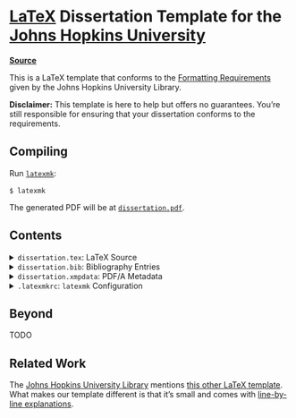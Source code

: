 # [LaTeX](https://www.latex-project.org) Dissertation Template for the [Johns Hopkins University](https://www.jhu.edu)

[**Source**](https://github.com/leafac/latex-dissertation-template-for-the-johns-hopkins-university)

This is a LaTeX template that conforms to the [Formatting Requirements](https://www.library.jhu.edu/library-services/electronic-theses-dissertations/formatting-requirements/) given by the Johns Hopkins University Library.

**Disclaimer:** This template is here to help but offers no guarantees. You’re still responsible for ensuring that your dissertation conforms to the requirements.

## Compiling

Run [`latexmk`](https://ctan.org/pkg/latexmk):

```
$ latexmk
```

The generated PDF will be at [`dissertation.pdf`](dissertation.pdf).

## Contents

<details>
<summary><code>dissertation.tex</code>: LaTeX Source</summary>

### PDF/A

https://www.pdf-online.com/osa/validate.aspx

</details>

<details>
<summary><code>dissertation.bib</code>: Bibliography Entries</summary>

```bib
@misc{template,
  author = "Leandro Facchinetti",
  title = "{LaTeX} {Dissertation} {Template} for the {Johns} {Hopkins} {University}",
  howpublished = "\url{https://github.com/leafac/latex-dissertation-template-for-the-johns-hopkins-university}",
  note = "Accessed 2020-03-13"
}
```

This is just an example of a bibliography entry. For more on managing a bibliography, refer to the [BibTeX](https://ctan.org/pkg/bibtex) documentation. Or use a citation manager such as [Zotero](https://www.zotero.org) or [BibDesk](https://bibdesk.sourceforge.io), which produce a `.bib` file.

</details>

<details>
<summary><code>dissertation.xmpdata</code>: PDF/A Metadata</summary>

```latex
\Title{!!TODO!!}
\Author{!!TODO!!}
\Language{en-US}
\Keywords{!!TODO!!\sep !!TODO!!\sep ...}
\Subject{!!TODO!!}
```

See discussion on PDF/A in the section about `dissertation.tex` above.

In this file we configure the metadata associated with the PDF. In macOS, using Preview, you can see this metadata by going to **Tools > Show Inspector**:

<img alt="Metadata in Preview" src="docs/metadata.png" width="366" />

For more information, including other fields you may configure in this file, refer to the documentation for the [`pdfx` package](https://ctan.org/pkg/pdfx).

</details>

<details>
<summary><code>.latexmkrc</code>: <code>latexmk</code> Configuration</summary>

```
$pdf_mode = 1;
```

Configure [`latexmk`](https://ctan.org/pkg/latexmk) to produce a PDF using the [`pdflatex`](https://ctan.org/pkg/pdftex) executable, as opposed to producing a DVI using the `latex` executable.

</details>

## Beyond

TODO

## Related Work

The [Johns Hopkins University Library](https://www.library.jhu.edu/library-services/electronic-theses-dissertations/formatting-requirements/) mentions [this other LaTeX template](https://github.com/jrclayton/jhu-dissertation-mwe). What makes our template different is that it’s small and comes with [line-by-line explanations](#contents).
